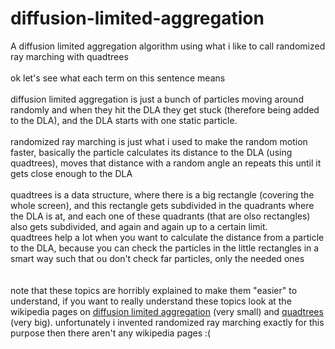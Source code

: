 # diffusion-limited-aggregation
A diffusion limited aggregation algorithm using what i like to call randomized ray marching with quadtrees
<br><br>
ok let's see what each term on this sentence means
<br><br>
diffusion limited aggregation is just a bunch of particles moving around randomly and when they hit the DLA they get stuck (therefore being added to the DLA), and the DLA starts with one static particle.
<br><br>
randomized ray marching is just what i used to make the random motion faster, basically the particle calculates its distance to the DLA (using quadtrees), moves that distance with a random angle an repeats this until it gets close enough to the DLA
<br><br>
quadtrees is a data structure, where there is a big rectangle (covering the whole screen), and this rectangle gets subdivided in the quadrants where the DLA is at, and each one of these quadrants (that are olso rectangles) also gets subdivided, and again and again up to a certain limit.
<br>
quadtrees help a lot when you want to calculate the distance from a particle to the DLA, because you can check the particles in the little rectangles in a smart way such that ou don't check far particles, only the needed ones
<br><br><br>
note that these topics are horribly explained to make them "easier" to understand, if you want to really understand these topics look at the wikipedia pages on <a href = 'https://en.wikipedia.org/wiki/Diffusion-limited_aggregation'>diffusion limited aggregation</a> (very small) and <a href = 'https://en.wikipedia.org/wiki/Quadtree'>quadtrees</a> (very big). unfortunately i invented randomized ray marching exactly for this purpose then there aren't any wikipedia pages :(
